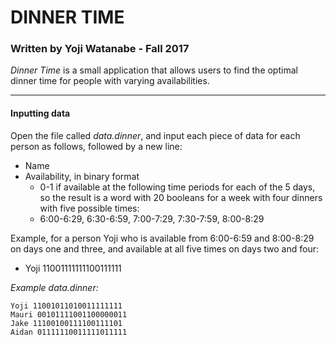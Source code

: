 # DINNER TIME
### Written by Yoji Watanabe - Fall 2017
_Dinner Time_ is a small application that allows users to find the optimal dinner time for people with varying availabilities.
***


#### Inputting data

Open the file called _data.dinner_, and input each piece of data for each person as follows, followed by a new line:
* Name
* Availability, in binary format
	* 0-1 if available at the following time periods for each of the 5 days, so the result is a word with 20 booleans for a week with four dinners with five possible times:
	* 6:00-6:29, 6:30-6:59, 7:00-7:29, 7:30-7:59, 8:00-8:29

Example, for a person Yoji who is available from 6:00-6:59 and 8:00-8:29 on days one and three, and available at all five times on days two and four:
* Yoji 11001111111100111111

*Example _data.dinner_:*
```
Yoji 11001011010011111111
Mauri 00101111001100000011
Jake 11100100111100111101
Aidan 01111110011111011111
```

